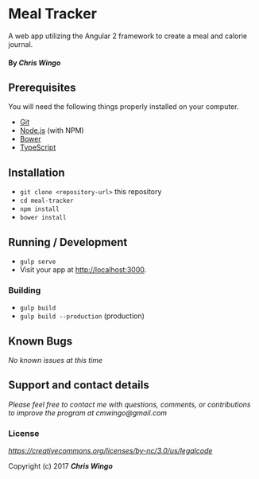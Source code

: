 # Meal Tracker

A web app utilizing the Angular 2 framework to create a meal and calorie journal.

#### By _**Chris Wingo**_

## Prerequisites

You will need the following things properly installed on your computer.

* [Git](https://git-scm.com/)
* [Node.js](https://nodejs.org/) (with NPM)
* [Bower](https://bower.io/)
* [TypeScript](https://www.typescriptlang.org/)

## Installation

* `git clone <repository-url>` this repository
* `cd meal-tracker`
* `npm install`
* `bower install`

## Running / Development

* `gulp serve`
* Visit your app at [http://localhost:3000](http://localhost:3000).


### Building

* `gulp build`
* `gulp build --production` (production)

## Known Bugs

_No known issues at this time_

## Support and contact details

_Please feel free to contact me with questions, comments, or contributions to improve the program at cmwingo@gmail.com_

### License

*https://creativecommons.org/licenses/by-nc/3.0/us/legalcode*

Copyright (c) 2017 **_Chris Wingo_**
